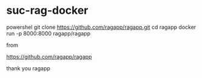 # suc-rag-docker

powershel
git clone https://github.com/ragapp/ragapp.git
cd ragapp
docker run -p 8000:8000 ragapp/ragapp


from

https://github.com/ragapp/ragapp

thank you ragapp








